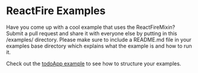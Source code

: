 # ReactFire Examples

Have you come up with a cool example that uses the ReactFireMixin? Submit a pull request and share
it with everyone else by putting in this /examples/ directory. Please make sure to include a README.md
file in your examples base directory which explains what the example is and how to run it.

Check out the [todoApp example](./todoApp/) to see how to structure your examples.